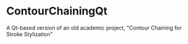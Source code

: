 # ContourChainingQt
A Qt-based version of an old academic project, "Contour Chaining for Stroke Stylization"
